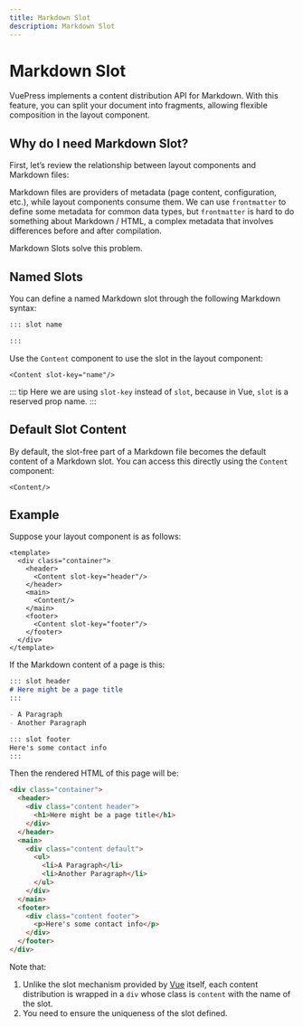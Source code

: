 ```yaml
---
title: Markdown Slot
description: Markdown Slot
---
```

# Markdown Slot

VuePress implements a content distribution API for Markdown. With this feature, you can split your document into fragments, allowing flexible composition in the layout component.

## Why do I need Markdown Slot?

First, let’s review the relationship between layout components and Markdown files:

<diagram-markdown-slot-relationship/>

Markdown files are providers of metadata (page content, configuration, etc.), while layout components consume them. We can use `frontmatter` to define some metadata for common data types, but `frontmatter` is hard to do something about Markdown / HTML, a complex metadata that involves differences before and after compilation.

Markdown Slots solve this problem.

## Named Slots

You can define a named Markdown slot through the following Markdown syntax:

``` md
::: slot name

:::
```

Use the `Content` component to use the slot in the layout component:

``` vue
<Content slot-key="name"/>
```

::: tip
Here we are using `slot-key` instead of `slot`, because in Vue, `slot` is a reserved prop name.
:::

## Default Slot Content

By default, the slot-free part of a Markdown file becomes the default content of a Markdown slot. You can access this directly using the `Content` component:

``` vue
<Content/>
```

## Example

Suppose your layout component is as follows:

``` vue
<template>
  <div class="container">
    <header>
      <Content slot-key="header"/>
    </header>
    <main>
      <Content/>
    </main>
    <footer>
      <Content slot-key="footer"/>
    </footer>
  </div>
</template>
```

If the Markdown content of a page is this:

```md
::: slot header
# Here might be a page title
:::

- A Paragraph
- Another Paragraph

::: slot footer
Here's some contact info
:::
```

Then the rendered HTML of this page will be:

```html
<div class="container">
  <header>
    <div class="content header">
      <h1>Here might be a page title</h1>
    </div>
  </header>
  <main>
    <div class="content default">
      <ul>
        <li>A Paragraph</li>
        <li>Another Paragraph</li>
      </ul>
    </div>
  </main>
  <footer>
    <div class="content footer">
      <p>Here's some contact info</p>
    </div>
  </footer>
</div>
```

<!-- textlint-disable en-capitalization -->

Note that:
1. Unlike the slot mechanism provided by [Vue](https://vuejs.org/v2/guide/components-slots.html) itself, each content distribution is wrapped in a `div` whose class is `content` with the name of the slot.
2. You need to ensure the uniqueness of the slot defined.

<!-- textlint-enable -->
